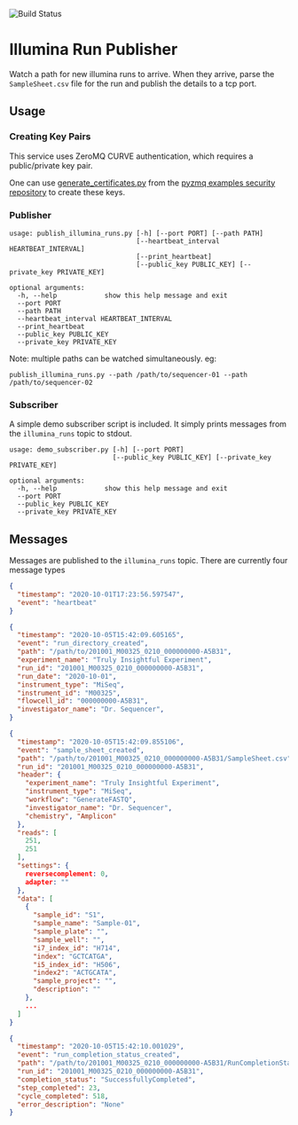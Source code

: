 ![Build Status](https://github.com/BCCDC-PHL/illumina-run-publisher/workflows/Test/badge.svg)

# Illumina Run Publisher

Watch a path for new illumina runs to arrive. When they arrive, parse the `SampleSheet.csv` file for the run and publish the details to a tcp port.

## Usage

### Creating Key Pairs

This service uses ZeroMQ CURVE authentication, which requires a public/private key pair.

One can use [generate_certificates.py](https://github.com/zeromq/pyzmq/blob/master/examples/security/generate_certificates.py) from the [pyzmq examples security repository](https://github.com/zeromq/pyzmq/tree/master/examples/security) to create these keys.

### Publisher

```
usage: publish_illumina_runs.py [-h] [--port PORT] [--path PATH]
                                [--heartbeat_interval HEARTBEAT_INTERVAL]
                                [--print_heartbeat]
                                [--public_key PUBLIC_KEY] [--private_key PRIVATE_KEY]

optional arguments:
  -h, --help            show this help message and exit
  --port PORT
  --path PATH
  --heartbeat_interval HEARTBEAT_INTERVAL
  --print_heartbeat
  --public_key PUBLIC_KEY
  --private_key PRIVATE_KEY
```

Note: multiple paths can be watched simultaneously. eg:

```
publish_illumina_runs.py --path /path/to/sequencer-01 --path /path/to/sequencer-02
```

### Subscriber

A simple demo subscriber script is included. It simply prints messages from the `illumina_runs` topic to stdout.

```
usage: demo_subscriber.py [-h] [--port PORT]
                          [--public_key PUBLIC_KEY] [--private_key PRIVATE_KEY]

optional arguments:
  -h, --help            show this help message and exit
  --port PORT
  --public_key PUBLIC_KEY
  --private_key PRIVATE_KEY
```

## Messages

Messages are published to the `illumina_runs` topic. There are currently four message types

```json
{
  "timestamp": "2020-10-01T17:23:56.597547",
  "event": "heartbeat"
}
```

```json
{
  "timestamp": "2020-10-05T15:42:09.605165",
  "event": "run_directory_created",
  "path": "/path/to/201001_M00325_0210_000000000-A5B31",
  "experiment_name": "Truly Insightful Experiment",
  "run_id": "201001_M00325_0210_000000000-A5B31",
  "run_date": "2020-10-01",
  "instrument_type": "MiSeq",
  "instrument_id": "M00325",
  "flowcell_id": "000000000-A5B31",
  "investigator_name": "Dr. Sequencer",
}
```

```json
{
  "timestamp": "2020-10-05T15:42:09.855106",
  "event": "sample_sheet_created",
  "path": "/path/to/201001_M00325_0210_000000000-A5B31/SampleSheet.csv",
  "run_id": "201001_M00325_0210_000000000-A5B31",
  "header": {
    "experiment_name": "Truly Insightful Experiment",
    "instrument_type": "MiSeq",
    "workflow": "GenerateFASTQ",
    "investigator_name": "Dr. Sequencer",
    "chemistry", "Amplicon"
  },
  "reads": [
    251,
    251
  ],
  "settings": {
    reversecomplement: 0,
    adapter: ""
  },
  "data": [
    {
      "sample_id": "S1",
      "sample_name": "Sample-01",
      "sample_plate": "",
      "sample_well": "",
      "i7_index_id": "H714",
      "index": "GCTCATGA",
      "i5_index_id": "H506",
      "index2": "ACTGCATA",
      "sample_project": "",
      "description": ""
    },
    ...
  ]
}
```

```json
{
  "timestamp": "2020-10-05T15:42:10.001029",
  "event": "run_completion_status_created",
  "path": "/path/to/201001_M00325_0210_000000000-A5B31/RunCompletionStatus.xml",
  "run_id": "201001_M00325_0210_000000000-A5B31",
  "completion_status": "SuccessfullyCompleted",
  "step_completed": 23,
  "cycle_completed": 518,
  "error_description": "None"
}
```
